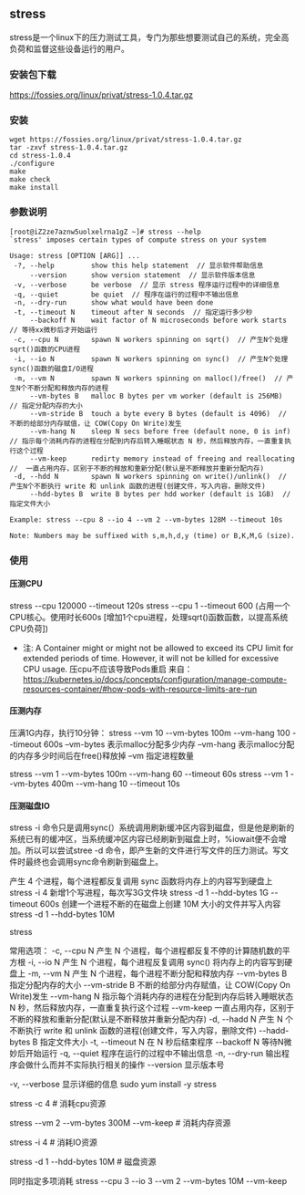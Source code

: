 ## stress
stress是一个linux下的压力测试工具，专门为那些想要测试自己的系统，完全高负荷和监督这些设备运行的用户。

### 安装包下载
https://fossies.org/linux/privat/stress-1.0.4.tar.gz

### 安装
```
wget https://fossies.org/linux/privat/stress-1.0.4.tar.gz
tar -zxvf stress-1.0.4.tar.gz
cd stress-1.0.4
./configure
make
make check
make install
```

### 参数说明
```
[root@iZ2ze7aznw5uolxelrna1gZ ~]# stress --help
`stress' imposes certain types of compute stress on your system

Usage: stress [OPTION [ARG]] ...
 -?, --help         show this help statement  // 显示软件帮助信息
     --version      show version statement  // 显示软件版本信息
 -v, --verbose      be verbose  // 显示 stress 程序运行过程中的详细信息
 -q, --quiet        be quiet  // 程序在运行的过程中不输出信息
 -n, --dry-run      show what would have been done
 -t, --timeout N    timeout after N seconds  // 指定运行多少秒
     --backoff N    wait factor of N microseconds before work starts  // 等待xx微秒后才开始运行
 -c, --cpu N        spawn N workers spinning on sqrt()  // 产生N个处理sqrt()函数的CPU进程
 -i, --io N         spawn N workers spinning on sync()  // 产生N个处理sync()函数的磁盘I/O进程
 -m, --vm N         spawn N workers spinning on malloc()/free()  // 产生N个不断分配和释放内存的进程
     --vm-bytes B   malloc B bytes per vm worker (default is 256MB)  // 指定分配内存的大小
     --vm-stride B  touch a byte every B bytes (default is 4096)  // 不断的给部分内存赋值，让 COW(Copy On Write)发生
     --vm-hang N    sleep N secs before free (default none, 0 is inf)  // 指示每个消耗内存的进程在分配到内存后转入睡眠状态 N 秒，然后释放内存，一直重复执行这个过程
     --vm-keep      redirty memory instead of freeing and reallocating  //  一直占用内存，区别于不断的释放和重新分配(默认是不断释放并重新分配内存)
 -d, --hdd N        spawn N workers spinning on write()/unlink()  // 产生N个不断执行 write 和 unlink 函数的进程(创建文件，写入内容，删除文件)
     --hdd-bytes B  write B bytes per hdd worker (default is 1GB)  // 指定文件大小

Example: stress --cpu 8 --io 4 --vm 2 --vm-bytes 128M --timeout 10s

Note: Numbers may be suffixed with s,m,h,d,y (time) or B,K,M,G (size).
```

### 使用
#### 压测CPU
stress --cpu 120000 --timeout 120s
stress --cpu 1 --timeout 600 (占用一个CPU核心。使用时长600s [增加1个cpu进程，处理sqrt()函数函数，以提高系统CPU负荷])
* 注: 
A Container might or might not be allowed to exceed its CPU limit for extended periods of time. However, it will not be killed for excessive CPU usage.
压cpu不应该导致Pods重启
来自：https://kubernetes.io/docs/concepts/configuration/manage-compute-resources-container/#how-pods-with-resource-limits-are-run
 
#### 压测内存
压满1G内存，执行10分钟：
stress --vm 10 --vm-bytes 100m --vm-hang 100 --timeout 600s
–vm-bytes 表示malloc分配多少内存
–vm-hang 表示malloc分配的内存多少时间后在free()释放掉
–vm 指定进程数量

stress --vm 1 --vm-bytes 100m --vm-hang 60 --timeout 60s
stress --vm 1 --vm-bytes 400m --vm-hang 10 --timeout 10s

#### 压测磁盘IO
stress -i 命令只是调用sync(）系统调用刷新缓冲区内容到磁盘，但是他是刷新的系统已有的缓冲区，当系统缓冲区内容已经刷新到磁盘上时，%iowait便不会增加。所以可以尝试stree -d 命令，即产生新的文件进行写文件的压力测试。写文件时最终也会调用sync命令刷新到磁盘上。

产生 4 个进程，每个进程都反复调用 sync 函数将内存上的内容写到硬盘上
stress -i 4
新增1个写进程，每次写3G文件块
stress -d 1 --hdd-bytes 1G --timeout 600s
创建一个进程不断的在磁盘上创建 10M 大小的文件并写入内容
stress -d 1 --hdd-bytes 10M



stress <options>

常用选项：
-c, --cpu N              产生 N 个进程，每个进程都反复不停的计算随机数的平方根
-i, --io N                  产生 N 个进程，每个进程反复调用 sync() 将内存上的内容写到硬盘上
-m, --vm N             产生 N 个进程，每个进程不断分配和释放内存
    --vm-bytes B      指定分配内存的大小
    --vm-stride B     不断的给部分内存赋值，让 COW(Copy On Write)发生
    --vm-hang N      指示每个消耗内存的进程在分配到内存后转入睡眠状态 N 秒，然后释放内存，一直重复执行这个过程
    --vm-keep          一直占用内存，区别于不断的释放和重新分配(默认是不断释放并重新分配内存)
-d, --hadd N           产生 N 个不断执行 write 和 unlink 函数的进程(创建文件，写入内容，删除文件)
    --hadd-bytes B  指定文件大小
-t, --timeout N       在 N 秒后结束程序
--backoff N            等待N微妙后开始运行
-q, --quiet              程序在运行的过程中不输出信息
-n, --dry-run          输出程序会做什么而并不实际执行相关的操作
--version                显示版本号

-v, --verbose 显示详细的信息
sudo yum install -y stress 

stress -c 4  # 消耗cpu资源

stress --vm 2 --vm-bytes 300M --vm-keep  # 消耗内存资源

stress -i 4  # 消耗IO资源

stress -d 1 --hdd-bytes 10M  # 磁盘资源

同时指定多项消耗
stress --cpu 3 --io 3 --vm 2 --vm-bytes 10M --vm-keep 



